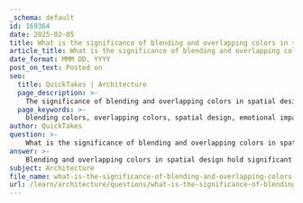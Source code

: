 ```yaml
---
_schema: default
id: 169364
date: 2025-02-05
title: What is the significance of blending and overlapping colors in spatial design?
article_title: What is the significance of blending and overlapping colors in spatial design?
date_format: MMM DD, YYYY
post_on_text: Posted on
seo:
  title: QuickTakes | Architecture
  page_description: >-
    The significance of blending and overlapping colors in spatial design includes their emotional impact, spatial definition, visual depth, integration with nature, and contribution to design cohesion and identity.
  page_keywords: >-
    blending colors, overlapping colors, spatial design, emotional impact, spatial definition, visual depth, integration with nature, cohesive design, identity, creativity, playfulness, architectural trends
author: QuickTakes
question: >-
    What is the significance of blending and overlapping colors in spatial design?
answer: >-
    Blending and overlapping colors in spatial design hold significant importance for several reasons, particularly in enhancing the emotional and aesthetic experience of a space. Here are some key aspects of their significance:\n\n1. **Emotional Impact**: Colors can evoke specific emotions and feelings. By blending and overlapping colors, designers can create a dynamic atmosphere that influences how individuals feel within a space. For instance, warm colors can create a sense of comfort and intimacy, while cool colors can evoke calmness and tranquility.\n\n2. **Spatial Definition**: The use of color as a spatial element, as highlighted in Emmanuel Moureaux's design philosophy of "shikiri," allows for the division of space without physical barriers. This technique can help define areas within a larger environment, guiding movement and interaction while maintaining an open feel.\n\n3. **Visual Depth and Complexity**: Overlapping colors can create visual depth, making a space appear more complex and engaging. This is particularly effective in environments like the Sugamo Shinkin Bank, where reflections and shadows from colored surfaces enhance the perception of three-dimensionality.\n\n4. **Integration with Nature**: Blending colors can mimic natural phenomena, such as the way light interacts with the environment. For example, the vibrant colors of the Sugamo Shinkin Bank's facade are designed to reflect the sky and nature, creating a refreshing atmosphere that connects the building to its surroundings.\n\n5. **Cohesion and Identity**: The strategic use of color can contribute to a cohesive design language that reinforces a brand's identity. In the case of the Sugamo Shinkin Bank, the colorful facade serves as a recognizable landmark, integrating the bank into the community while also distinguishing it from traditional corporate designs.\n\n6. **Playfulness and Engagement**: Bright and playful color combinations can foster a sense of joy and engagement among users. This is particularly relevant in spaces designed for public interaction, where a vibrant color palette can encourage exploration and social interaction.\n\nIn summary, blending and overlapping colors in spatial design are not merely aesthetic choices; they play a crucial role in shaping the emotional experience, defining spaces, creating visual interest, and establishing a connection with the environment. This approach aligns with contemporary architectural trends that prioritize user experience and emotional design.
subject: Architecture
file_name: what-is-the-significance-of-blending-and-overlapping-colors-in-spatial-design.md
url: /learn/architecture/questions/what-is-the-significance-of-blending-and-overlapping-colors-in-spatial-design
---
```


&nbsp;
